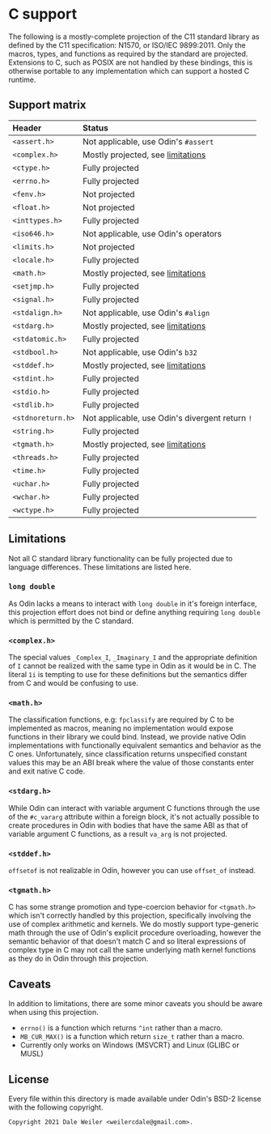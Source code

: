# C support

The following is a mostly-complete projection of the C11 standard library as defined by the C11 specification: N1570, or ISO/IEC 9899:2011. Only the macros, types, and functions as required by the standard are projected. Extensions to C, such as POSIX are not handled by these bindings, this is otherwise portable to any implementation which can support a hosted C runtime.

## Support matrix
| Header            | Status                                             |
|:------------------|:---------------------------------------------------|
| `<assert.h>`      | Not applicable, use Odin's `#assert`               |
| `<complex.h>`     | Mostly projected, see [limitations](#Limitations)  |
| `<ctype.h>`       | Fully projected                                    |
| `<errno.h>`       | Fully projected                                    |
| `<fenv.h>`        | Not projected                                      |
| `<float.h>`       | Not projected                                      |
| `<inttypes.h>`    | Fully projected                                    |
| `<iso646.h>`      | Not applicable, use Odin's operators               |
| `<limits.h>`      | Not projected                                      |
| `<locale.h>`      | Fully projected                                    |
| `<math.h>`        | Mostly projected, see [limitations](#Limitations)  |
| `<setjmp.h>`      | Fully projected                                    |
| `<signal.h>`      | Fully projected                                    |
| `<stdalign.h>`    | Not applicable, use Odin's `#align`                |
| `<stdarg.h>`      | Mostly projected, see [limitations](#Limitations)  |
| `<stdatomic.h>`   | Fully projected                                    |
| `<stdbool.h>`     | Not applicable, use Odin's `b32`                   |
| `<stddef.h>`      | Mostly projected, see [limitations](#Limitations)  |
| `<stdint.h>`      | Fully projected                                    |
| `<stdio.h>`       | Fully projected                                    |
| `<stdlib.h>`      | Fully projected                                    |
| `<stdnoreturn.h>` | Not applicable, use Odin's divergent return `!`    |
| `<string.h>`      | Fully projected                                    |
| `<tgmath.h>`      | Mostly projected, see [limitations](#Limitations)  |
| `<threads.h>`     | Fully projected                                    |
| `<time.h>`        | Fully projected                                    |
| `<uchar.h>`       | Fully projected                                    |
| `<wchar.h>`       | Fully projected                                    |
| `<wctype.h>`      | Fully projected                                    |

## Limitations
Not all C standard library functionality can be fully projected due to language differences. These limitations are listed here.

### `long double`
As Odin lacks a means to interact with `long double` in it's foreign interface, this projection effort does not bind or define anything requiring `long double` which is permitted by the C standard.

### `<complex.h>`
The special values `_Complex_I`, `_Imaginary_I` and the appropriate definition of `I` cannot be realized with the same type in Odin as it would be in C. The literal `1i` is tempting to use for these definitions but the semantics differ from C and would be confusing to use.

### `<math.h>`
The classification functions, e.g: `fpclassify` are required by C to be implemented as macros, meaning no implementation would expose functions in their library we could bind. Instead, we provide native Odin implementations with functionally equivalent semantics and behavior as the C ones. Unfortunately, since classification returns unspecified constant values this may be an ABI break where the value of those constants enter and exit native C code.

### `<stdarg.h>`
While Odin can interact with variable argument C functions through the use of the `#c_vararg` attribute within a foreign block, it's not actually possible to create procedures in Odin with bodies that have the same ABI as that of variable argument C functions, as a result `va_arg` is not projected.

### `<stddef.h>`
`offsetof` is not realizable in Odin, however you can use `offset_of` instead.

### `<tgmath.h>`
C has some strange promotion and type-coercion behavior for `<tgmath.h>` which isn't correctly handled by this projection, specifically involving the use of complex arithmetic and kernels. We do mostly support type-generic math through the use of Odin's explicit procedure overloading, however the semantic behavior of that doesn't match C and so literal expressions of complex type in C may not call the same underlying math kernel functions as they do in Odin through this projection.

## Caveats

In addition to limitations, there are some minor caveats you should be aware when using this projection.

* `errno()` is a function which returns `^int` rather than a macro.
* `MB_CUR_MAX()` is a function which return `size_t` rather than a macro.
* Currently only works on Windows (MSVCRT) and Linux (GLIBC or MUSL)

## License
Every file within this directory is made available under Odin's BSD-2 license
with the following copyright.

```
Copyright 2021 Dale Weiler <weilercdale@gmail.com>.
```
